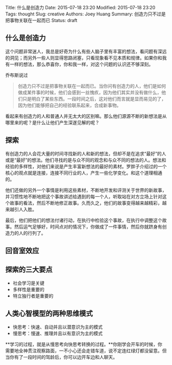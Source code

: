 Title: 什么是创造力
Date: 2015-07-18 23:20
Modified: 2015-07-18 23:20
Tags: thought
Slug: creative
Authors: Joey Huang
Summary: 创造力只不过是把事物关联在一起而已
Status: draft

## 什么是创造力

这个问题非常迷人，我总是好奇为什么有些人脑子里有丰富的想法，看问题有深远的洞见；而另外一些人则显得思路闭塞，只看现象看不见本质和规律。如果你和我有一样的想法，那么恭喜你，你和我一样，对这个问题的认识还不够深刻。

乔布斯说过
> 创造力只不过是把事物关联在一起而已。当你问有创造力的人，他们是如何做成某件事的时候，他们会感到一丝愧疚，因为他们其实并没有做什么，他们只是明白了某些东西。一段时间之后，这对他们而言就是显而易见的了，因为他们能够把自己的经验联系起来，合成新事物。

看起来有创造力的人和普通人并无太大的区别嘛。那么他们源源不断的新想法是从哪里来的呢？是什么让他们产生深遂见解的呢？

## 探索

有创造力的人会花大量的时间寻找新的人和新的想法，但却不是在追求“最好”的人或是“最好”的想法。他们寻找的是与众不同的观念和与众不同的想法的人。想法和经验的多样性，对他们来说是产生丰富新想法的最好的素材。罗胖子介绍过的一个核心的观点就是连接，连接不同行业的人，产生一些化学变化。和这个道理相通的。

他们还做的另外一个事情是利用这些素材，不断地开发和评测关于世界的新故事，并习惯性地不断地把这个事故讲述给遇到的每一个人，听取站在对方立场上针对这个故事的看法，然后不断地修正故事。久而久之，他们的故事变得越来越精彩，越来越引人入胜。

最后，他们把他们的想法付诸行动，在执行中检验这个事故，在执行中调整这个故事。然后运气足够好，时间点对的情况下，你做成了一件事情，然后你就跻身有创造力的人的行列了。

## 回音室效应

## 探索的三大要点

* 社会学习是关键
* 多样性是重要的
* 特立独行者是重要的

## 人类心智模型的两种思维模式

* 快思考：快速、自动并且以潜意识为主的模式
* 慢思考：慢速、推理并且以有意识为主的模式

**学习的过程，就是从慢思考向快思考转换的过程。**你刚学会开车的时候，你需要地全神贯注观察路面，一不小心还会走错车道，说不定连红绿灯都没留意。但当你有了一段时间的驾龄后，你可以边开车边和人聊天。




